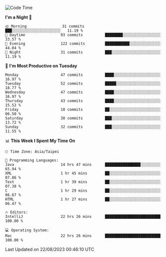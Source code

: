 <!--START_SECTION:waka-->
![Code Time](http://img.shields.io/badge/Code%20Time-363%20hrs%2021%20mins-blue)

**I'm a Night 🦉** 

```text
🌞 Morning                31 commits          ███░░░░░░░░░░░░░░░░░░░░░░   11.19 % 
🌆 Daytime                93 commits          ████████░░░░░░░░░░░░░░░░░   33.57 % 
🌃 Evening                122 commits         ███████████░░░░░░░░░░░░░░   44.04 % 
🌙 Night                  31 commits          ███░░░░░░░░░░░░░░░░░░░░░░   11.19 % 
```
📅 **I'm Most Productive on Tuesday** 

```text
Monday                   47 commits          ████░░░░░░░░░░░░░░░░░░░░░   16.97 % 
Tuesday                  52 commits          █████░░░░░░░░░░░░░░░░░░░░   18.77 % 
Wednesday                47 commits          ████░░░░░░░░░░░░░░░░░░░░░   16.97 % 
Thursday                 43 commits          ████░░░░░░░░░░░░░░░░░░░░░   15.52 % 
Friday                   18 commits          ██░░░░░░░░░░░░░░░░░░░░░░░   06.50 % 
Saturday                 38 commits          ███░░░░░░░░░░░░░░░░░░░░░░   13.72 % 
Sunday                   32 commits          ███░░░░░░░░░░░░░░░░░░░░░░   11.55 % 
```


📊 **This Week I Spent My Time On** 

```text
🕑︎ Time Zone: Asia/Taipei

💬 Programming Languages: 
Java                     14 hrs 47 mins      ████████████████░░░░░░░░░   65.94 % 
XML                      1 hr 45 mins        ██░░░░░░░░░░░░░░░░░░░░░░░   07.86 % 
Text                     1 hr 39 mins        ██░░░░░░░░░░░░░░░░░░░░░░░   07.38 % 
C                        1 hr 29 mins        ██░░░░░░░░░░░░░░░░░░░░░░░   06.67 % 
HTML                     1 hr 27 mins        ██░░░░░░░░░░░░░░░░░░░░░░░   06.47 % 

🔥 Editors: 
IntelliJ                 22 hrs 26 mins      █████████████████████████   100.00 % 

💻 Operating System: 
Mac                      22 hrs 26 mins      █████████████████████████   100.00 % 
```


 Last Updated on 22/08/2023 00:46:10 UTC
<!--END_SECTION:waka-->
